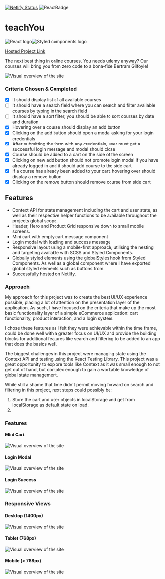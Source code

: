 [![Netlify Status](https://api.netlify.com/api/v1/badges/3fdbbe77-693f-469f-8428-b4b735cc49f2/deploy-status)](https://app.netlify.com/sites/teachyou/deploys) ![ReactBadge](https://badges.aleen42.com/src/react.svg)

# teachYou

![React logo](https://icons-for-free.com/iconfiles/png/512/design+development+facebook+framework+mobile+react+icon-1320165723839064798.png)![Styled components logo](https://raw.githubusercontent.com/styled-components/brand/master/styled-components.png)

[Hosted Project Link](https://weteachyou.aronweston.com)

The next best thing in online courses. You needs udemy anyway? Our courses will bring you from zero code to a bona-fide Bertram Gilfoyle!

![Visual overview of the site](src/assets/images/overview.png)

### Criteria Chosen & Completed

- [x] It should display list of all available courses
- [ ] It should have a search field where you can search and filter available courses by typing in the search field
- [ ] It should have a sort filter, you should be able to sort courses by date and duration
- [x] Hovering over a course should display an add button
- [x] Clicking on the add button should open a modal asking for your login credentials
- [x] After submitting the form with any credentials, user must get a successful login message and modal should close
- [x] Course should be added to a cart on the side of the screen
- [x] Clicking on new add button should not promote login modal if you have already logged in and it should add course to the side cart
- [x] If a course has already been added to your cart, hovering over should display a remove button
- [x] Clicking on the remove button should remove course from side cart

## Features

- Context API for state management including the cart and user state, as well as their respective helper functions to be available throughout the projects global scope.
- Header, Hero and Product Grid responsive down to small mobile screens.
- Mini cart with empty cart message component
- Login modal with loading and success message
- Responsive layout using a mobile-first approach, utilising the nesting and targeting available with SCSS and Styled Components.
- Globally styled elements using the globalStyles hook from Styled Components. As well as a global component where I have exported global styled elements such as buttons from.
- Successfully hosted on Netlify.

### Approach

My approach for this project was to create the best UI/UX experience possible, placing a lot of attention on the presentation layer of the application. As such, I have focused on the criteria that make up the most basic functionality layer of a simple eCommerce application: cart functionality, product interaction, and a login system.

I chose these features as I felt they were achievable within the time frame, could be done well with a greater focus on UI/UX and provide the building blocks for additional features like search and filtering to be added to an app that does the basics well.

The biggest challenges in this project were managing state using the Context API and testing using the React Testing Library. This project was a great opportunity to explore tools like Context as it was small enough to not get out of hand, but complex enough to gain a workable knowledge of global state management.

While still a shame that time didn't permit moving forward on search and filtering in this project, next steps could possibly be:

1. Store the cart and user objects in localStorage and get from localStorage as default state on load.
2.

### Features

#### Mini Cart

![Visual overview of the site](src/assets/images/desktop-cart.png)

#### Login Modal

![Visual overview of the site](src/assets/images/login.png)

#### Login Success

![Visual overview of the site](src/assets/images/login-success.png)

### Responsive Views

#### Desktop (1400px)

![Visual overview of the site](src/assets/images/desktop.png)

#### Tablet (768px)

![Visual overview of the site](src/assets/images/tablet.png)

#### Mobile (< 768px)

![Visual overview of the site](src/assets/images/mobile.png)
